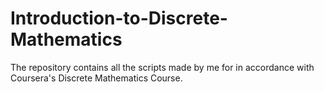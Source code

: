 # Introduction-to-Discrete-Mathematics
The repository contains all the scripts made by me for in accordance with Coursera's Discrete Mathematics Course.
